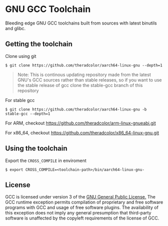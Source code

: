 # GNU GCC Toolchain

Bleeding edge GNU GCC toolchains built from sources with latest binutils and glibc.

## Getting the toolchain

Clone using git
```
$ git clone https://github.com/theradcolor/aarch64-linux-gnu --depth=1
```

> Note: This is continous updating repository made from the latest GNU's GCC sources rather than stable releases, so if you want to use the stable release of gcc clone the stable-gcc branch of this repository

For stable gcc
```
$ git clone https://github.com/theradcolor/aarch64-linux-gnu -b stable-gcc --depth=1
```

For ARM, checkout https://github.com/theradcolor/arm-linux-gnueabi.git

For x86_64, checkout https://github.com/theradcolor/x86_64-linux-gnu.git

## Using the toolchain

Export the `CROSS_COMPILE` in enviroment

```
$ export CROSS_COMPILE=<toolchain-path>/bin/aarch64-linux-gnu-
```

## License

GCC is licensed under version 3 of the [GNU General Public License.](https://www.gnu.org/licenses/gpl-3.0.html)
The GCC runtime exception permits compilation of proprietary and free software programs with GCC and usage of free software plugins. The availability of this exception does not imply any general presumption that third-party software is unaffected by the copyleft requirements of the license of GCC. 
